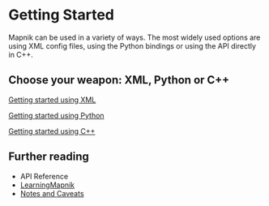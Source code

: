 # Getting Started

Mapnik can be used in a variety of ways. The most widely used options are using XML config files, using the Python bindings or using the API directly in C++.

## Choose your weapon: XML, Python or C++

[Getting started using XML](GettingStartedInXML)

[Getting started using Python](GettingStartedInPython)

[Getting started using C++](GettingStartedInC)

## Further reading

- API Reference
- [LearningMapnik](LearningMapnik)
- [Notes and Caveats](Notes-and-caveats)